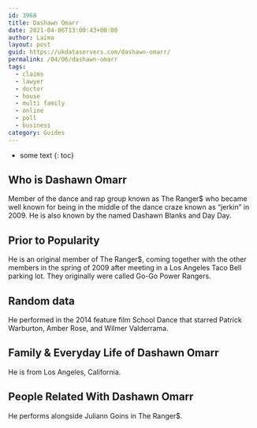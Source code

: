 ```yaml
---
id: 3968
title: Dashawn Omarr
date: 2021-04-06T13:00:43+00:00
author: Laima
layout: post
guid: https://ukdataservers.com/dashawn-omarr/
permalink: /04/06/dashawn-omarr
tags:
  - claims
  - lawyer
  - doctor
  - house
  - multi family
  - online
  - poll
  - business
category: Guides
---
```


* some text
{: toc}


## Who is Dashawn Omarr
                  
                  
                  
Member of the dance and rap group known as The Ranger$ who became well known for being in the middle of the dance craze known as &#8220;jerkin&#8221; in 2009. He is also known by the named Dashawn Blanks and Day Day.
                  
              
            
              
            
                
                
                
## Prior to Popularity
                  
                  
                  
He is an original member of The Ranger$, coming together with the other members in the spring of 2009 after meeting in a Los Angeles Taco Bell parking lot. They originally were called Go-Go Power Rangers.
                  
              
            
              
            
                
                
                
## Random data
                  
                  
                  
He performed in the 2014 feature film School Dance that starred Patrick Warburton, Amber Rose, and Wilmer Valderrama.
                  
              
            
              
            
                
                
                
## Family & Everyday Life of Dashawn Omarr
                  
                  
                  
He is from Los Angeles, California.
                  
              
            
              
            
                
                
                
## People Related With Dashawn Omarr
                  
                  
                  
He performs alongside Juliann Goins in The Ranger$.
                  
              
            
              
            
                
              
            
              
              
            
            
              
            
          
          
          